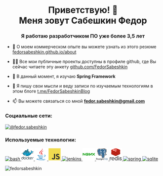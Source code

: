<h1 align="center">Приветствую! 👋 </br> Меня зовут Сабешкин Федор</h1>
<h3 align="center">Я работаю разработчиком ПО уже более 3,5 лет</h3>

- 📄 О моем коммерческом опыте вы можете узнать из этого резюме [fedorsabeshkin.github.io/about](https://fedorsabeshkin.github.io/about)

- 👨‍💻 Все мои публичные проекты доступны в профиле github, где Вы сейчас читаете эту анкету [github.com/FedorSabeshkin](https://github.com/FedorSabeshkin?tab=repositories)

- 🌱 В данный момент, я изучаю **Spring Framework**

- 📝 Я пишу свои мысли и веду записи по изучаемым технологиям в этом блоге [t.me/FedorSabeshkinBlog](https://t.me/FedorSabeshkinBlog)

- 📫 Вы можете связаться со мной **fedor.sabeshkin@gmail.com**


<h3 align="left">Социальные сети:</h3>
<p align="left">
<a href="https://medium.com/@fedor.sabeshkin" target="blank"><img align="center" src="https://raw.githubusercontent.com/rahuldkjain/github-profile-readme-generator/master/src/images/icons/Social/medium.svg" alt="@fedor.sabeshkin" height="30" width="40" /></a>
</p>

<h3 align="left">Используемые технологии:</h3>
<p align="left"> <a href="https://www.gnu.org/software/bash/" target="_blank" rel="noreferrer"> <img src="https://www.vectorlogo.zone/logos/gnu_bash/gnu_bash-icon.svg" alt="bash" width="40" height="40"/> </a> <a href="https://www.docker.com/" target="_blank" rel="noreferrer"> <img src="https://raw.githubusercontent.com/devicons/devicon/master/icons/docker/docker-original-wordmark.svg" alt="docker" width="40" height="40"/> </a> <a href="https://www.java.com" target="_blank" rel="noreferrer"> <img src="https://raw.githubusercontent.com/devicons/devicon/master/icons/java/java-original.svg" alt="java" width="40" height="40"/> </a> <a href="https://developer.mozilla.org/en-US/docs/Web/JavaScript" target="_blank" rel="noreferrer"> <img src="https://raw.githubusercontent.com/devicons/devicon/master/icons/javascript/javascript-original.svg" alt="javascript" width="40" height="40"/> </a> <a href="https://www.jenkins.io" target="_blank" rel="noreferrer"> <img src="https://www.vectorlogo.zone/logos/jenkins/jenkins-icon.svg" alt="jenkins" width="40" height="40"/> </a> <a href="https://www.nginx.com" target="_blank" rel="noreferrer"> <img src="https://raw.githubusercontent.com/devicons/devicon/master/icons/nginx/nginx-original.svg" alt="nginx" width="40" height="40"/> </a> <a href="https://www.postgresql.org" target="_blank" rel="noreferrer"> <img src="https://raw.githubusercontent.com/devicons/devicon/master/icons/postgresql/postgresql-original-wordmark.svg" alt="postgresql" width="40" height="40"/> </a> <a href="https://redis.io" target="_blank" rel="noreferrer"> <img src="https://raw.githubusercontent.com/devicons/devicon/master/icons/redis/redis-original-wordmark.svg" alt="redis" width="40" height="40"/> </a> <a href="https://spring.io/" target="_blank" rel="noreferrer"> <img src="https://www.vectorlogo.zone/logos/springio/springio-icon.svg" alt="spring" width="40" height="40"/> </a> <a href="https://www.sqlite.org/" target="_blank" rel="noreferrer"> <img src="https://www.vectorlogo.zone/logos/sqlite/sqlite-icon.svg" alt="sqlite" width="40" height="40"/> </a> </p>

<p><img align="left" src="https://github-readme-stats.vercel.app/api/top-langs?username=fedorsabeshkin&show_icons=true&locale=ru&layout=compact" alt="fedorsabeshkin" /></p>




